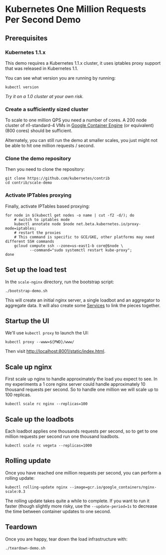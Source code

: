# Kubernetes One Million Requests Per Second Demo

## Prerequisites
### Kubernetes 1.1.x
This demo requires a Kubernetes 1.1.x cluster, it uses iptables proxy support that was released
in Kubernetes 1.1.

You can see what version you are running by running:

```shell
kubectl version
```

_Try it on a 1.0 cluster at your own risk._

### Create a sufficiently sized cluster
To scale to one million QPS you need a number of cores.  A 200 node cluster of n1-standard-4
VMs in [Google Container Engine](https://cloud.google.com/container-engine/) (or equivalent) (800
cores) should be sufficient.

Alternately, you can still run the demo at smaller scales, you just might not be able to hit one
million requests / second.

### Clone the demo repository

Then you need to clone the repository:
```shell
git clone https://github.com/kubernetes/contrib
cd contrib/scale-demo
```

### Activate IPTables proxying

Finally, activate IPTables based proxying:
```shell
for node in $(kubectl get nodes -o name | cut -f2 -d/); do
    # switch to iptables mode
    kubectl annotate node $node net.beta.kubernetes.io/proxy-mode=iptables;
    # restart the proxies
    # This command is specific to GCE/GKE, other platforms may need different SSH commands
    gcloud compute ssh --zone=us-east1-b core@$node \
    	   --command="sudo systemctl restart kube-proxy";
done
```

## Set up the load test
In the `scale-nginx` directory, run the bootstrap script:

```shell
./bootstrap-demo.sh
```

This will create an initial nginx server, a single loadbot and an aggregator to aggregate data.
It will also create some [Services](http://kubernetes.io/v1.1/docs/user-guide/services.html) to
link the pieces together.

## Startup the UI
We'll use `kubectl proxy` to launch the UI:

```shell
kubectl proxy --www=${PWD}/www/
```

Then visit [http://localhost:8001/static/index.html](http://localhost:8001/static/index.html).

## Scale up nginx
First scale up nginx to handle approximately the load you expect to see.  In my experiments a 1 core
nginx server could handle approximately 10 thousand requests per second.  So to handle one million
we will scale up to 100 replicas.

```shell
kubectl scale rc nginx --replicas=100
```

## Scale up the loadbots
Each loadbot applies one thousands requests per second, so to get to one million requests per second
run one thousand loadbots.

```shell
kubectl scale rc vegeta --replicas=1000
```

## Rolling update
Once you have reached one million requests per second, you can perform a rolling update:

```shell
kubectl rolling-update nginx --image=gcr.io/google_containers/nginx-scale:0.3
```

The rolling update takes quite a while to complete.  If you want to run it faster (though slightly
more risky, use the `--update-period=1s` to decrease the time between container updates to one
second.

## Teardown
Once you are happy, tear down the load infrastructure with:

```shell
./teardown-demo.sh
```


